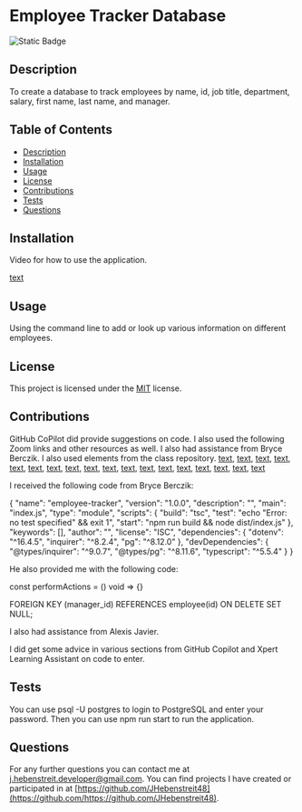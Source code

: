 # Employee Tracker Database

![Static Badge](https://img.shields.io/badge/License-MIT-yellow)

  ## Description

  To create a database to track employees by name, id, job title, department, salary, first name, last name, and manager.

  ## Table of Contents

- [Description](#description)
- [Installation](#installation)
- [Usage](#usage)
- [License](#license)
- [Contributions](#contributions)
- [Tests](#tests)
- [Questions](#questions)

## Installation

Video for how to use the application.

[text](https://github.com/JHebenstreit48/employee-tracker-database-version)

## Usage

Using the command line to add or look up various information on different employees.

## License
  This project is licensed under the [MIT](https://opensource.org/license/MIT) license.

## Contributions

GitHub CoPilot did provide suggestions on code. I also used the following Zoom links and other resources as well. I also had assistance from Bryce Berczik. I also used elements from the class repository.
[text](https://zoom.us/rec/play/UvG7oFsk1pk2XYTU3yKfF7ORoxaet41GvhEs4VJdAF9iyFe28luz53VLZMIl9BsrgLzIanhi8jZz1ltF.N13wqtm-ktMTYnGD),
[text](https://zoom.us/rec/play/ueao0xO0cI1Hz2Olj3LmqiJLRcyTdxCX4c7eOAriny6iUbEqal3Gu_9ikSUMvoqBdMg1eiR7rIVRnbiy.ZG30IHeVLpzzeRlN),
[text](https://node-postgres.com/features/pooling),
[text](https://www.postgresqltutorial.com/postgresql-tutorial/postgresql-unique-constraint/),
[text](https://medium.com/the-node-js-collection/making-your-node-js-work-everywhere-with-environment-variables-2da8cdf6e786),
[text](https://www.google.com/search?q=what+is+the+command+to+install+an+npm+package+as+a+developer+dependency&sca_esv=80a930aee8f476b4&ei=ZkfBZqvCJeSawbkPzvibKQ&ved=0ahUKEwirjfadq_2HAxVkTTABHU78JgUQ4dUDCA8&uact=5&oq=what+is+the+command+to+install+an+npm+package+as+a+developer+dependency&gs_lp=Egxnd3Mtd2l6LXNlcnAiR3doYXQgaXMgdGhlIGNvbW1hbmQgdG8gaW5zdGFsbCBhbiBucG0gcGFja2FnZSBhcyBhIGRldmVsb3BlciBkZXBlbmRlbmN5SIgXUJwLWJYVcAJ4AZABAJgBb6ABjAOqAQMzLjG4AQPIAQD4AQGYAgKgAgrCAgoQABiwAxjWBBhHmAMAiAYBkAYIkgcBMqAHggc&sclient=gws-wiz-serp),
[text](https://www.digitalocean.com/community/tutorials/how-to-use-the-switch-statement-in-javascript),
[text](https://www.google.com/search?q=what+does+break+do+in+JavaScript+switch+statements&oq=what+does+break+do+in+JavaScript+switch+statements&gs_lcrp=EgZjaHJvbWUyBggAEEUYOTIHCAEQIRigATIHCAIQIRigAdIBCDk4MDhqMGo3qAIAsAIA&sourceid=chrome&ie=UTF-8),
[text](https://developer.mozilla.org/en-US/docs/Web/JavaScript/Reference/Statements),
[text](https://developer.mozilla.org/en-US/docs/Web/JavaScript/Reference/Statements/switch),
[text](https://www.postgresqltutorial.com/postgresql-tutorial/postgresql-delete-cascade/),
[text](https://www.w3schools.com/postgresql/postgresql_insert_into.php),
[text](https://www.w3schools.com/postgresql/postgresql_update.php),
[text](https://www.w3schools.com/postgresql/postgresql_delete.php),
[text](https://www.w3schools.com/postgresql/postgresql_joins.php),
[text](https://www.w3schools.com/postgresql/postgresql_joins.php),
[text](https://www.postgresql.org/docs/current/sql-update.html#:~:text=The%20syntax%20of%20the%20RETURNING,in%20the%20expressions%20or%20condition%20.),
[text](https://www.w3schools.com/postgresql/postgresql_insert_into.php)


I received the following code from Bryce Berczik:

{
  "name": "employee-tracker",
  "version": "1.0.0",
  "description": "",
  "main": "index.js",
  "type": "module",
  "scripts": {
    "build": "tsc",
    "test": "echo \"Error: no test specified\" && exit 1",
    "start": "npm run build && node dist/index.js"
  },
  "keywords": [],
  "author": "",
  "license": "ISC",
  "dependencies": {
    "dotenv": "^16.4.5",
    "inquirer": "^8.2.4",
    "pg": "^8.12.0"
  },
  "devDependencies": {
    "@types/inquirer": "^9.0.7",
    "@types/pg": "^8.11.6",
    "typescript": "^5.5.4"
  }
}

He also provided me with the following code:

const performActions = () void => {}

FOREIGN KEY (manager_id) REFERENCES employee(id) ON DELETE SET NULL;

I also had assistance from Alexis Javier.

I did get some advice in various sections from GitHub Copilot and Xpert Learning Assistant on code to enter.

## Tests

You can use psql -U postgres to login to PostgreSQL and enter your password. Then you can use npm run start to run the application.
  
## Questions

For any further questions you can contact me at [j.hebenstreit.developer@gmail.com](mailto:j.hebenstreit.developer@gmail.com). You can find projects I have created or participated in at [https://github.com/JHebenstreit48](https://github.com/https://github.com/JHebenstreit48).